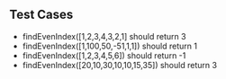 ## Test Cases
- findEvenIndex(\[1,2,3,4,3,2,1\] should return 3
- findEvenIndex(\[1,100,50,-51,1,1\]) should return 1
- findEvenIndex(\[1,2,3,4,5,6\]) should return -1
- findEvenIndex(\[20,10,30,10,10,15,35\]) should return 3
